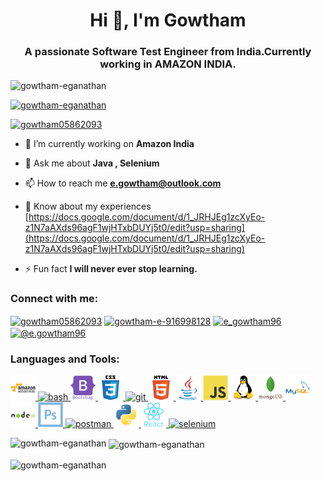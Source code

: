 <h1 align="center">Hi 👋, I'm Gowtham</h1>
<h3 align="center">A passionate Software Test Engineer from India.Currently working in AMAZON INDIA.</h3>

<p align="left"> <img src="https://komarev.com/ghpvc/?username=gowtham-eganathan&label=Profile%20views&color=0e75b6&style=flat" alt="gowtham-eganathan" /> </p>

<p align="left"> <a href="https://github.com/ryo-ma/github-profile-trophy"><img src="https://github-profile-trophy.vercel.app/?username=gowtham-eganathan" alt="gowtham-eganathan" /></a> </p>

<p align="left"> <a href="https://twitter.com/gowtham05862093" target="blank"><img src="https://img.shields.io/twitter/follow/gowtham05862093?logo=twitter&style=for-the-badge" alt="gowtham05862093" /></a> </p>

- 🔭 I’m currently working on **Amazon India**

- 💬 Ask me about **Java , Selenium**

- 📫 How to reach me **e.gowtham@outlook.com**

- 📄 Know about my experiences [https://docs.google.com/document/d/1_JRHJEg1zcXyEo-z1N7aAXds96agF1wjHTxbDUYj5t0/edit?usp=sharing](https://docs.google.com/document/d/1_JRHJEg1zcXyEo-z1N7aAXds96agF1wjHTxbDUYj5t0/edit?usp=sharing)

- ⚡ Fun fact **I will never ever stop learning.**

<h3 align="left">Connect with me:</h3>
<p align="left">
<a href="https://twitter.com/gowtham05862093" target="blank"><img align="center" src="https://raw.githubusercontent.com/rahuldkjain/github-profile-readme-generator/master/src/images/icons/Social/twitter.svg" alt="gowtham05862093" height="30" width="40" /></a>
<a href="https://linkedin.com/in/gowtham-e-916998128" target="blank"><img align="center" src="https://raw.githubusercontent.com/rahuldkjain/github-profile-readme-generator/master/src/images/icons/Social/linked-in-alt.svg" alt="gowtham-e-916998128" height="30" width="40" /></a>
<a href="https://www.hackerrank.com/e_gowtham96" target="blank"><img align="center" src="https://raw.githubusercontent.com/rahuldkjain/github-profile-readme-generator/master/src/images/icons/Social/hackerrank.svg" alt="e_gowtham96" height="30" width="40" /></a>
<a href="https://www.hackerearth.com/@e.gowtham96" target="blank"><img align="center" src="https://raw.githubusercontent.com/rahuldkjain/github-profile-readme-generator/master/src/images/icons/Social/hackerearth.svg" alt="@e.gowtham96" height="30" width="40" /></a>
</p>

<h3 align="left">Languages and Tools:</h3>
<p align="left"> <a href="https://aws.amazon.com" target="_blank"> <img src="https://raw.githubusercontent.com/devicons/devicon/master/icons/amazonwebservices/amazonwebservices-original-wordmark.svg" alt="aws" width="40" height="40"/> </a> <a href="https://www.gnu.org/software/bash/" target="_blank"> <img src="https://www.vectorlogo.zone/logos/gnu_bash/gnu_bash-icon.svg" alt="bash" width="40" height="40"/> </a> <a href="https://getbootstrap.com" target="_blank"> <img src="https://raw.githubusercontent.com/devicons/devicon/master/icons/bootstrap/bootstrap-plain-wordmark.svg" alt="bootstrap" width="40" height="40"/> </a> <a href="https://www.w3schools.com/css/" target="_blank"> <img src="https://raw.githubusercontent.com/devicons/devicon/master/icons/css3/css3-original-wordmark.svg" alt="css3" width="40" height="40"/> </a> <a href="https://git-scm.com/" target="_blank"> <img src="https://www.vectorlogo.zone/logos/git-scm/git-scm-icon.svg" alt="git" width="40" height="40"/> </a> <a href="https://www.w3.org/html/" target="_blank"> <img src="https://raw.githubusercontent.com/devicons/devicon/master/icons/html5/html5-original-wordmark.svg" alt="html5" width="40" height="40"/> </a> <a href="https://www.java.com" target="_blank"> <img src="https://raw.githubusercontent.com/devicons/devicon/master/icons/java/java-original.svg" alt="java" width="40" height="40"/> </a> <a href="https://developer.mozilla.org/en-US/docs/Web/JavaScript" target="_blank"> <img src="https://raw.githubusercontent.com/devicons/devicon/master/icons/javascript/javascript-original.svg" alt="javascript" width="40" height="40"/> </a> <a href="https://www.linux.org/" target="_blank"> <img src="https://raw.githubusercontent.com/devicons/devicon/master/icons/linux/linux-original.svg" alt="linux" width="40" height="40"/> </a> <a href="https://www.mongodb.com/" target="_blank"> <img src="https://raw.githubusercontent.com/devicons/devicon/master/icons/mongodb/mongodb-original-wordmark.svg" alt="mongodb" width="40" height="40"/> </a> <a href="https://www.mysql.com/" target="_blank"> <img src="https://raw.githubusercontent.com/devicons/devicon/master/icons/mysql/mysql-original-wordmark.svg" alt="mysql" width="40" height="40"/> </a> <a href="https://nodejs.org" target="_blank"> <img src="https://raw.githubusercontent.com/devicons/devicon/master/icons/nodejs/nodejs-original-wordmark.svg" alt="nodejs" width="40" height="40"/> </a>  <a href="https://www.photoshop.com/en" target="_blank"> <img src="https://raw.githubusercontent.com/devicons/devicon/master/icons/photoshop/photoshop-line.svg" alt="photoshop" width="40" height="40"/> </a> <a href="https://postman.com" target="_blank"> <img src="https://www.vectorlogo.zone/logos/getpostman/getpostman-icon.svg" alt="postman" width="40" height="40"/> </a> <a href="https://www.python.org" target="_blank"> <img src="https://raw.githubusercontent.com/devicons/devicon/master/icons/python/python-original.svg" alt="python" width="40" height="40"/> </a> <a href="https://reactjs.org/" target="_blank"> <img src="https://raw.githubusercontent.com/devicons/devicon/master/icons/react/react-original-wordmark.svg" alt="react" width="40" height="40"/> </a> <a href="https://www.selenium.dev" target="_blank"> <img src="https://raw.githubusercontent.com/detain/svg-logos/780f25886640cef088af994181646db2f6b1a3f8/svg/selenium-logo.svg" alt="selenium" width="40" height="40"/> </a> </p>

<p><img align="left" src="https://github-readme-stats.vercel.app/api/top-langs?username=gowtham-eganathan&show_icons=true&locale=en&layout=compact" alt="gowtham-eganathan" /></p>

<p>&nbsp;<img align="center" src="https://github-readme-stats.vercel.app/api?username=gowtham-eganathan&show_icons=true&locale=en" alt="gowtham-eganathan" /></p>

<p><img align="center" src="https://github-readme-streak-stats.herokuapp.com/?user=gowtham-eganathan&" alt="gowtham-eganathan" /></p>

